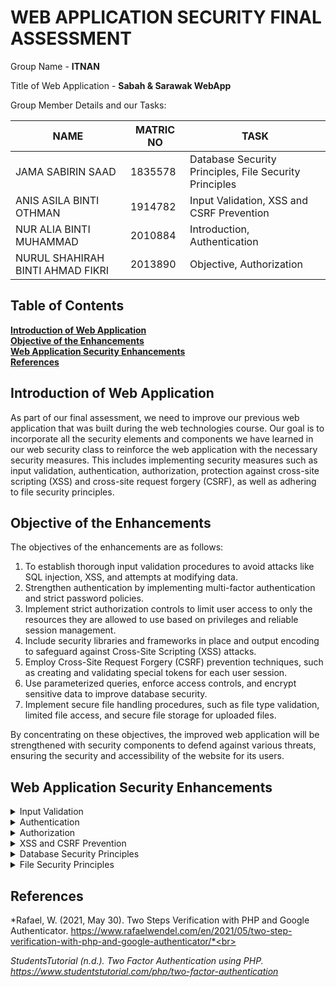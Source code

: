 # WEB APPLICATION SECURITY FINAL ASSESSMENT

Group Name - **ITNAN**<br>

Title of Web Application - **Sabah & Sarawak WebApp**<br>

Group Member Details and our Tasks:

NAME                          |MATRIC NO                      | TASK                    |
-------------------------------|-----------------------------|-----------------------------|
JAMA SABIRIN SAAD         |1835578          |Database Security Principles, File Security Principles |
ANIS ASILA BINTI OTHMAN          |    1914782         |Input Validation, XSS and CSRF Prevention       |
NUR ALIA BINTI MUHAMMAD   |2010884 |Introduction, Authentication  |
NURUL SHAHIRAH BINTI AHMAD FIKRI|2013890  |Objective, Authorization |

## Table of Contents
**[Introduction of Web Application](#introduction-of-web-application)**<br>
**[Objective of the Enhancements](#objective-of-the-enhancements)**<br>
**[Web Application Security Enhancements](#web-application-security-enhancements)**<br>
**[References](#references)**<br>

## Introduction of Web Application

As part of our final assessment, we need to improve our previous web application that was built during the web technologies course. Our goal is to incorporate all the security elements and components we have learned in our web security class to reinforce the web application with the necessary security measures. This includes implementing security measures such as input validation, authentication, authorization, protection against cross-site scripting (XSS) and cross-site request forgery (CSRF), as well as adhering to file security principles.

## Objective of the Enhancements

The objectives of the enhancements are as follows:
  1. To establish thorough input validation procedures to avoid attacks like SQL injection, XSS, and attempts at modifying data.
  2. Strengthen authentication by implementing multi-factor authentication and strict password policies.
  3. Implement strict authorization controls to limit user access to only the resources they are allowed to use based on  privileges  and reliable session management.
  4. Include security libraries and frameworks in place and output encoding to safeguard against Cross-Site Scripting (XSS) attacks.
  5. Employ Cross-Site Request Forgery (CSRF) prevention techniques, such as creating and validating special tokens for each user session.
  6. Use parameterized queries, enforce access controls, and encrypt sensitive data to improve database security.
  7. Implement secure file handling procedures, such as file type validation, limited file access, and secure file storage for uploaded files.

By concentrating on these objectives, the improved web application will be strengthened with security components to defend against various threats, ensuring the security and accessibility of the website for its users.

## Web Application Security Enhancements

<details><summary>Input Validation</summary>
For Input Validation, a couple of measures have been implemented in this web application:

1. RegEx:
   
</details>

<details><summary>Authentication</summary>
Based on the files prior to the enhancement, it is evident that the web app lacked authentication implementation. As a result, the web app was insecure and accessible to anyone without tracking or confirming the users' identities. To address this issue, we introduced an authentication function to our web app (files: registerdb.php [for register] & connect.php [for login]). This function assesses whether a subject has the authorization to perform operations on specific objects. To log in, users are required to register their personal information such as name, username, password, and residency. Initially, we designed or reviewed the authentication mechanism to ensure it accurately identifies users and validates their identity using a robust and appropriate process. Additionally, we ensured that the authentication system adheres to industry best practices by not storing the password in plaintext and using a strong hash (file: registerdb.php line 33). Furthermore, we enforce strict password policies to enhance security. This includes setting a minimum password length of 8 characters and implementing minimum password complexity requirements (file: registerlogin.php line 11-25).

</details>

<details><summary>Authorization</summary>
User authorization is implemented in the provided code using a PHP session and a MySQL database. It begins by creating a database connection before determining whether a form has been submitted. If the login form is submitted, the system retrieves the username and password, cleans them up to avoid SQL injection, hashes the password, and then evaluates the values with the database's information. The user is redirected to the homepage if the login is successful and the username and password are saved in session variables. If the login attempt is unsuccessful, an error message is shown. As an alternative, if the OTP request form is submitted, a random OTP is generated, saved in a session variable, and sent via email. Messages of success or failure are displayed in accordance. By verifying user credentials and implementing session-based authentication, the code assures secure authorization.
</details>

<details><summary>XSS and CSRF Prevention</summary>
For XSS and CSRF prevention, a couple of measures have been implemented in this web application:
  
1. Implementing CSP: A further layer of protection that aids in the detection and mitigation of specific attack types, such as data injection and cross-site scripting (XSS) assaults. These assaults are used for a variety of purposes, including virus delivery, site defacement, and data theft. The implementation has been done at HTML <meta> tag for same origin policy.

2. CSRF Token: Web attacks called CSRF attacks, which target end users via malicious links, are risky. Attackers can use a variety of methods to send CSRF links, including JavaScript, web pages, forums, blog comments, and social media posts. The user is already logged in when they click the link, which takes them to a dangerous website. This link's objective is to force the user to carry out undesired actions on the website.
 
  
</details> 

<details><summary>Database Security Principles</summary>
To prevent sql injection attacks, the following measures have been implemented in the context of this web application project: 
  
The first step is to avoid accepting single quotation characters and boolean conditions in web applications. This type of attack can be avoided by using input sanitization methods on both the server and client sides. The input sanitization method ensures that special characters in SQL queries are escaped by using the mysqli_real-escape_string function. Second, is modifying the administrator's permitted privileges and monitoring it based on crucial admin permissions such as edit, update, and delete the database. 

</details>
  
<details><summary>File Security Principles</summary>
Below are the security measures taken on the files of the web application
  
1. Clearing the cache : The cache holds temporary data from websites that users visits, and an attacker can access user data stored in the cache, such as login credentials. Clearing the user's browser cache prevents unauthorized users from accessing specific files when they are not logged into the system. When a user logs out of the system, the session and login credentials are deleted. These also prevent attackers from performing forceful browsing to get access to system files and modify them.
  
2. Disable error: If PHP error messages are not disabled in user's browsers, an attacker might attempt to read any sensitive information from the error messages, such as table names if those tables are not present in the database. We may prevent PHP errors from being displayed in user web browsers by altering the apache web server configuration file.

3. Disable directory listing: Listing the files in the directory can lead to a vulnerability. When enabled , it shows the contents of directories without index files. If directory listing is not disabled, attackers can read and edit certain files. One of the steps taken to prevent listing directory files is the implementation of .htaccess file. Another step is setting up the Apache configuration file so that it directs users to authpage.php when they access the web application.

</details>

## References

 *Rafael, W. (2021, May 30). Two Steps Verification with PHP and Google Authenticator. https://www.rafaelwendel.com/en/2021/05/two-step-verification-with-php-and-google-authenticator/*<br>
 
 *StudentsTutorial (n.d.). Two Factor Authentication using PHP. https://www.studentstutorial.com/php/two-factor-authentication*

 

